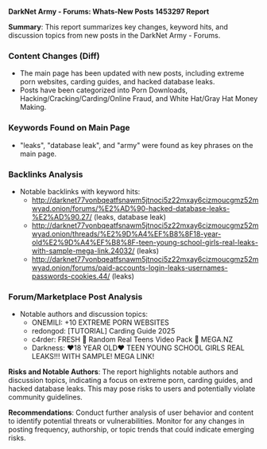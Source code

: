 **DarkNet Army - Forums: Whats-New Posts 1453297 Report**

**Summary**: This report summarizes key changes, keyword hits, and discussion topics from new posts in the DarkNet Army - Forums.

### Content Changes (Diff)

* The main page has been updated with new posts, including extreme porn websites, carding guides, and hacked database leaks.
* Posts have been categorized into Porn Downloads, Hacking/Cracking/Carding/Online Fraud, and White Hat/Gray Hat Money Making.

### Keywords Found on Main Page

* "leaks", "database leak", and "army" were found as key phrases on the main page.

### Backlinks Analysis

* Notable backlinks with keyword hits:
	+ http://darknet77vonbqeatfsnawm5jtnoci5z22mxay6cizmoucgmz52mwyad.onion/forums/%E2%AD%90-hacked-database-leaks-%E2%AD%90.27/ (leaks, database leak)
	+ http://darknet77vonbqeatfsnawm5jtnoci5z22mxay6cizmoucgmz52mwyad.onion/threads/%E2%9D%A4%EF%B8%8F18-year-old%E2%9D%A4%EF%B8%8F-teen-young-school-girls-real-leaks-with-sample-mega-link.24032/ (leaks)
	+ http://darknet77vonbqeatfsnawm5jtnoci5z22mxay6cizmoucgmz52mwyad.onion/forums/paid-accounts-login-leaks-usernames-passwords-cookies.44/ (leaks)

### Forum/Marketplace Post Analysis

* Notable authors and discussion topics:
	+ ONEMILI: +10 EXTREME PORN WEBSITES
	+ redongod: [TUTORIAL] Carding Guide 2025
	+ c4rder: FRESH 💎 Random Real Teens Video Pack 💋 MEGA.NZ
	+ Darkness: ❤️18 YEAR OLD❤️ TEEN YOUNG SCHOOL GIRLS REAL LEAKS!!! WITH SAMPLE! MEGA LINK!

**Risks and Notable Authors**: The report highlights notable authors and discussion topics, indicating a focus on extreme porn, carding guides, and hacked database leaks. This may pose risks to users and potentially violate community guidelines.

**Recommendations**: Conduct further analysis of user behavior and content to identify potential threats or vulnerabilities. Monitor for any changes in posting frequency, authorship, or topic trends that could indicate emerging risks.
